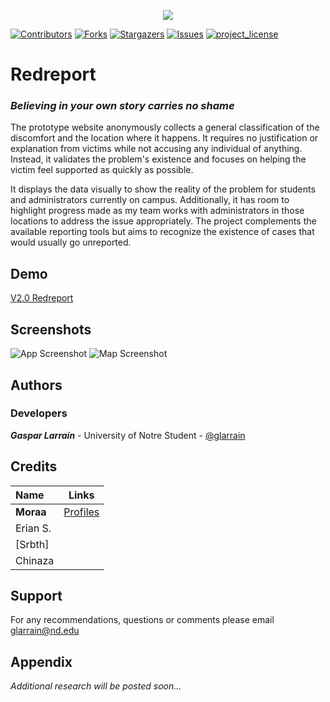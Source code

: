 
<p align="center">
<img src="https://github.com/user-attachments/assets/c10795ff-aeb5-47f8-b2e7-82880c1c63a7"/>
  
<a> [![Contributors][contributors-shield]][contributors-url] </a>
<a> [![Forks][forks-shield]][forks-url] </a>
<a> [![Stargazers][stars-shield]][stars-url] </a>
<a> [![Issues][issues-shield]][issues-url]</a>
<a> [![project_license][license-shield]][license-url] </a>
</p>

# **Redreport**
### *Believing in your own story carries no shame*


The prototype website anonymously collects a general classification of the discomfort and the location where it happens. It requires no justification or explanation from victims while not accusing any individual of anything. Instead, it validates the problem's existence and focuses on helping the victim feel supported as quickly as possible. 

It displays the data visually to show the reality of the problem for students and administrators currently on campus. Additionally, it has room to highlight progress made as my team works with administrators in those locations to address the issue appropriately. The project complements the available reporting tools but aims to recognize the existence of cases that would usually go unreported.

## Demo
[V2.0 Redreport](https://red-report.vercel.app/)

## Screenshots
![App Screenshot](https://github.com/user-attachments/assets/f9af3602-0d67-4b44-806a-5468e7f7b398)
![Map Screenshot](https://github.com/user-attachments/assets/42d9175d-5bac-4eee-832a-6611a3e8c734)

## Authors

### Developers 
***Gaspar Larraín*** - University of Notre Student - [@glarrain](https://github.com/CaptainSquid9)


## Credits

| Name              | Links    |
| :---------------- | :------: |
| **Moraa**           |[Profiles](https://linktr.ee/JustARandomSquirrelFan)|
| Erian S.            |          |
| [Srbth]             |          |
| Chinaza             |          |


## Support

For any recommendations, questions or comments please email glarrain@nd.edu

## Appendix

*Additional research will be posted soon...*

[contributors-shield]: https://img.shields.io/github/contributors/CaptainSquid9/RedReport.svg?style=for-the-badge
[contributors-url]: https://github.com/CaptainSquid9/RedReport/graphs/contributors
[forks-shield]: https://img.shields.io/github/forks/CaptainSquid9/RedReport.svg?style=for-the-badge
[forks-url]: https://github.com/CaptainSquid9/RedReport/network/members
[stars-shield]: https://img.shields.io/github/stars/CaptainSquid9/RedReport.svg?style=for-the-badge
[stars-url]: https://github.com/CaptainSquid9/RedReport/stargazers
[issues-shield]: https://img.shields.io/github/issues/CaptainSquid9/RedReport.svg?style=for-the-badge
[issues-url]: https://github.com/CaptainSquid9/RedReport/issues
[license-shield]: https://img.shields.io/github/license/CaptainSquid9/RedReport.svg?style=for-the-badge
[license-url]: https://github.com/CaptainSquid9/RedReport/blob/master/LICENSE.md
